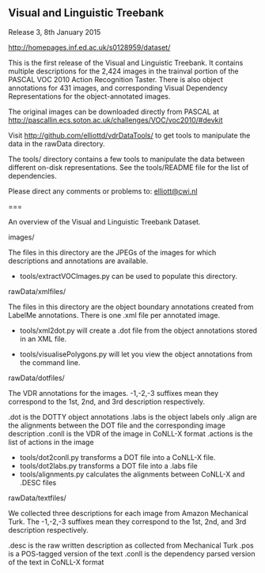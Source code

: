 Visual and Linguistic Treebank
------------------------------

Release 3, 8th January 2015

http://homepages.inf.ed.ac.uk/s0128959/dataset/

This is the first release of the Visual and Linguistic Treebank. It contains
multiple descriptions for the 2,424 images in the trainval portion of the
PASCAL VOC 2010 Action Recognition Taster. There is also object annotations for
431 images, and corresponding Visual Dependency Representations for the
object-annotated images.

The original images can be downloaded directly from PASCAL at
http://pascallin.ecs.soton.ac.uk/challenges/VOC/voc2010/#devkit

Visit http://github.com/elliottd/vdrDataTools/ to get tools to manipulate the
data in the rawData directory.

The tools/ directory contains a few tools to manipulate the data between
different on-disk representations. See the tools/README file for the list of
dependencies.

Please direct any comments or problems to: elliott@cwi.nl

===

An overview of the Visual and Linguistic Treebank Dataset.

images/

The files in this directory are the JPEGs of the images for which descriptions and annotations are available.

* tools/extractVOCImages.py can be used to populate this directory. 

rawData/xmlfiles/

The files in this directory are the object boundary annotations created from LabelMe annotations. 
There is one .xml file per annotated image.

* tools/xml2dot.py will create a .dot file from the object annotations stored in an XML file.

* tools/visualisePolygons.py will let you view the object annotations from the command line.

rawData/dotfiles/

The VDR annotations for the images. 
-1,-2,-3 suffixes mean they correspond to the 1st, 2nd, and 3rd description respectively.

.dot is the DOTTY object annotations
.labs is the object labels only
.align are the alignments between the DOT file and the corresponding image description
.conll is the VDR of the image in CoNLL-X format
.actions is the list of actions in the image

* tools/dot2conll.py transforms a DOT file into a CoNLL-X file.
* tools/dot2labs.py transforms a DOT file into a .labs file
* tools/alignments.py calculates the alignments between CoNLL-X and .DESC files

rawData/textfiles/

We collected three descriptions for each image from Amazon Mechanical Turk. 
The -1,-2,-3 suffixes mean they correspond to the 1st, 2nd, and 3rd description respectively.

.desc is the raw written description as collected from Mechanical Turk
.pos is a POS-tagged version of the text
.conll is the dependency parsed version of the text in CoNLL-X format

